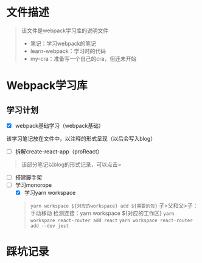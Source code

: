 # 文件描述
> 该文件是webpack学习库的说明文件
>
> - 笔记：学习webpack的笔记
> - learn-webpack：学习时的代码
> - my-cra：准备写一个自己的cra，但还未开始
# Webpack学习库

## 学习计划

- [x]  webpack基础学习（webpack基础）

该学习笔记放在文件中，以注释的形式呈现（以后会写入blog）

- [ ] 拆解create-react-app（proReact）

> 该部分笔记以blog的形式记录，可以点击>

- [ ] 搭建脚手架
- [ ] 学习monorope
  - [x] 学习yarn workspace
  > `yarn workspace ${对应的workspace} add ${需要的包}`
  > 子>父和父>子：手动移动
  > 检测连接：yarn workspace ${对应的工作区}
  >`yarn workspace react-router add react`
`yarn workspace react-router add --dev jest`

# 踩坑记录


